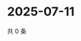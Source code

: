 # 2025-07-11

共 0 条

<!-- BEGIN ZHIHUQUESTIONS -->
<!-- 最后更新时间 Fri Jul 11 2025 10:53:52 GMT+0800 (China Standard Time) -->

<!-- END ZHIHUQUESTIONS -->

